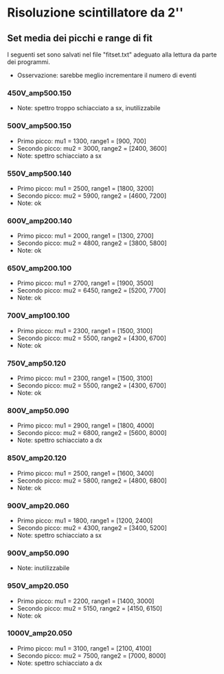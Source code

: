 # Risoluzione scintillatore da 2''
## Set media dei picchi e range di fit

I seguenti set sono salvati nel file "fitset.txt" adeguato alla lettura da parte dei programmi.

* Osservazione: sarebbe meglio incrementare il numero di eventi

### 450V_amp500.150

* Note: spettro troppo schiacciato a sx, inutilizzabile

### 500V_amp500.150

* Primo picco: mu1 = 1300, range1 = [900, 700]
* Secondo picco: mu2 = 3000, range2 = [2400, 3600]
* Note: spettro schiacciato a sx

### 550V_amp500.140

* Primo picco: mu1 = 2500, range1 = [1800, 3200]
* Secondo picco: mu2 = 5900, range2 = [4600, 7200]
* Note: ok

### 600V_amp200.140

* Primo picco: mu1 = 2000, range1 = [1300, 2700]
* Secondo picco: mu2 = 4800, range2 = [3800, 5800]
* Note: ok

### 650V_amp200.100

* Primo picco: mu1 = 2700, range1 = [1900, 3500]
* Secondo picco: mu2 = 6450, range2 = [5200, 7700]
* Note: ok

### 700V_amp100.100

* Primo picco: mu1 = 2300, range1 = [1500, 3100]
* Secondo picco: mu2 = 5500, range2 = [4300, 6700]
* Note: ok

### 750V_amp50.120

* Primo picco: mu1 = 2300, range1 = [1500, 3100]
* Secondo picco: mu2 = 5500, range2 = [4300, 6700]
* Note: ok

### 800V_amp50.090

* Primo picco: mu1 = 2900, range1 = [1800, 4000]
* Secondo picco: mu2 = 6800, range2 = [5600, 8000]
* Note: spettro schiacciato a dx

### 850V_amp20.120

* Primo picco: mu1 = 2500, range1 = [1600, 3400]
* Secondo picco: mu2 = 5800, range2 = [4800, 6800]
* Note: ok

### 900V_amp20.060

* Primo picco: mu1 = 1800, range1 = [1200, 2400]
* Secondo picco: mu2 = 4300, range2 = [3400, 5200]
* Note: spettro schiacciato a sx

### 900V_amp50.090

* Note: inutilizzabile

### 950V_amp20.050

* Primo picco: mu1 = 2200, range1 = [1400, 3000]
* Secondo picco: mu2 = 5150, range2 = [4150, 6150]
* Note: ok

### 1000V_amp20.050

* Primo picco: mu1 = 3100, range1 = [2100, 4100]
* Secondo picco: mu2 = 7500, range2 = [7000, 8000]
* Note: spettro schiacciato a dx